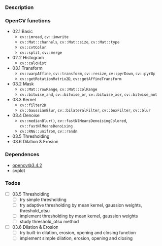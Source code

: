 ### Description

### OpenCV functions
- 02.1 Basic
    - `cv::imread`, `cv::imwrite`
    - `cv::Mat::channels`, `cv::Mat::size`, `cv::Mat::type`
    - `cv::cvtColor`
    - `cv::split`, `cv::merge`
- 02.2 Histogram
    - `cv::calcHist`
- 03.1 Transform
    - `cv::warpAffine`, `cv::transform`, `cv::resize`, `cv::pyrDown`, `cv::pyrUp`
    - `cv::getRotationMatrix2D`, `cv::getAffineTransform`
- 03.2 Mask
    - `cv::Mat::rowRange`, `cv::Mat::colRange`
    - `cv::bitwise_and`, `cv::bitwise_or`, `cv::bitwise_xor`,  `cv::bitwise_not`
- 03.3 Kernel
    - `cv::filter2D`
    - `cv::GaussianBlur`, `cv::bilateralFilter`, `cv::boxFilter`, `cv::blur`
- 03.4 Denoise
    -  `cv::medianBlur()`, `cv::fastNlMeansDenoisingColored`, `cv::fastNlMeansDenoising`
    - `cv::RNG::unifrom`, `cv::randn`
- 03.5 Thresholding
- 03.6 Dilation & Erosion


### Dependences
- opencv@3.4.2
- cvplot

### Todos

- [ ] 03.5 Thresholding
    - [ ] try simple thresholding
    - [ ] try adaptive thresholding by mean kernel, gaussion weights, threshold_otsu
    - [ ] implement  thresholding by mean kernel, gaussion weights
    - [ ] study threshold_otsu method
- [ ] 03.6 Dilation & Erosion
    - [ ] try built-in dilation, erosion, opening and closing function
    - [ ] implement simple dilation, erosion, opening and closing
